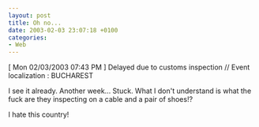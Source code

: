 ```yaml
---
layout: post
title: Oh no...
date: 2003-02-03 23:07:18 +0100
categories:
- Web
---
```

[ Mon 02/03/2003 07:43 PM ] Delayed due to customs inspection // Event localization : BUCHAREST

I see it already. Another week... Stuck. What I don't understand is what the fuck are they inspecting on a cable and a pair of shoes!?

I hate this country!
